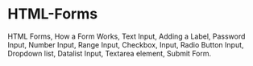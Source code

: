 # HTML-Forms
HTML Forms,  How a Form Works,  Text Input,  Adding a Label,  Password Input,  Number Input,  Range Input,  Checkbox, Input,  Radio Button Input,  Dropdown list,  Datalist Input,  Textarea element,  Submit Form.
